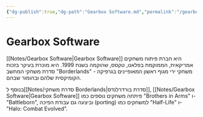 ```yaml
---
{"dg-publish":true,"dg-path":"Gearbox Software.md","permalink":"/gearbox-software/","contentClasses":"rtl","noteIcon":"2"}
---
```




# Gearbox Software
[[Notes/Gearbox Software\|Gearbox Software]] היא חברת פיתוח משחקים אמריקאית, הממוקמת בפלאנו, טקסס, שהוקמה בשנת 1999. היא מוכרת בעיקר בזכות סדרת משחקי המחשב "Borderlands" - משחקי ירי מגוף ראשון המאופיינים בגרפיקה הקומיקסית שלהם ובהומור שבהם.

בנוסף ל[[Notes/סדרת משחקי Borderlands\|סדרת בורדרלנדס]], [[Notes/Gearbox Software\|Gearbox Software]] פיתחה משחקים נוספים כמו "Brothers in Arms" ו-"Battleborn", וביצעה גם עבודת הפיכה (porting) למשחקים כמו "Half-Life" ו-"Halo: Combat Evolved".


 
